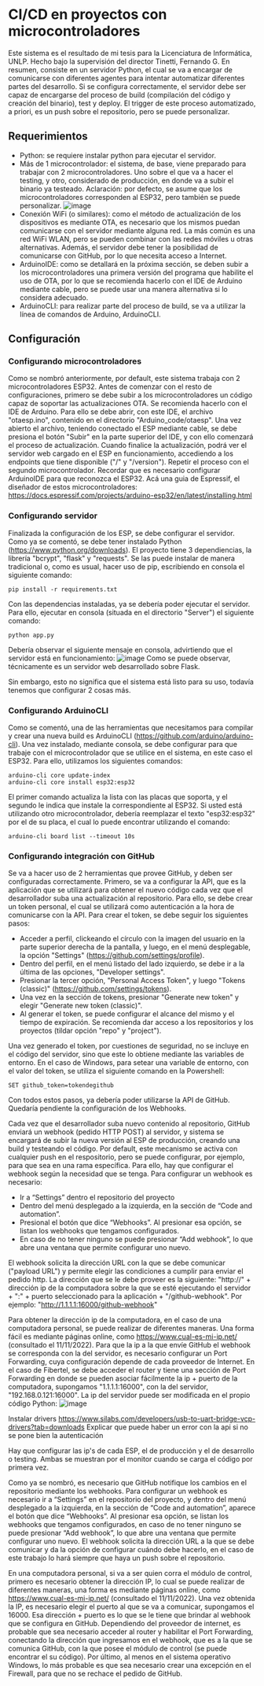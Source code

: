 # CI/CD en proyectos con microcontroladores
Este sistema es el resultado de mi tesis para la Licenciatura de Informática, UNLP. Hecho bajo la supervisión del director Tinetti, Fernando G.
En resumen, consiste en un servidor Python, el cual se va a encargar de comunicarse con diferentes agentes para intentar automatizar diferentes partes del desarrollo.
Si se configura correctamente, el servidor debe ser capaz de encargarse del proceso de build (compilación del código y creación del binario), test y deploy. El trigger de este proceso automatizado, a priori, es un push sobre el repositorio, pero se puede personalizar.

## Requerimientos
- Python: se requiere instalar python para ejecutar el servidor.
- Más de 1 microcontrolador: el sistema, de base, viene preparado para trabajar con 2 microcontroladores. Uno sobre el que va a hacer el testing, y otro, considerado de producción, en donde va a subir el binario ya testeado. Aclaración: por defecto, se asume que los microcontroladores corresponden al ESP32, pero también se puede personalizar. ![image](https://user-images.githubusercontent.com/50599731/204010080-38ca1da6-49f8-4647-b46e-f8f41e7c74ab.png)
- Conexión WiFi (o similares): como el método de actualización de los dispositivos es mediante OTA, es necesario que los mismos puedan comunicarse con el servidor mediante alguna red. La más común es una red WiFi WLAN, pero se pueden combinar con las redes móviles u otras alternativas. Además, el servidor debe tener la posibilidad de comunicarse con GitHub, por lo que necesita acceso a Internet.
- ArduinoIDE: como se detallará en la próxima sección, se deben subir a los microcontroladores una primera versión del programa que habilite el uso de OTA, por lo que se recomienda hacerlo con el IDE de Arduino mediante cable, pero se puede usar una manera alternativa si lo considera adecuado.
- ArduinoCLI: para realizar parte del proceso de build, se va a utilizar la línea de comandos de Arduino, ArduinoCLI.

## Configuración
### Configurando microcontroladores
Como se nombró anteriormente, por default, este sistema trabaja con 2 microcontroladores ESP32. Antes de comenzar con el resto de configuraciones, primero se debe subir a los microcontroladores un código capaz de soportar las actualizaciones OTA. Se recomienda hacerlo con el IDE de Arduino. Para ello se debe abrir, con este IDE, el archivo "otaesp.ino", contenido en el directorio "Arduino_code/otaesp". Una vez abierto el archivo, teniendo conectado el ESP mediante cable, se debe presiona el botón "Subir" en la parte superior del IDE, y con ello comenzará el proceso de actualización. Cuando finalice la actualización, podrá ver el servidor web cargado en el ESP en funcionamiento, accediendo a los endpoints que tiene disponible ("/" y "/version"). Repetir el proceso con el segundo microcontrolador. Recordar que es necesario configurar ArduinoIDE para que reconozca el ESP32. Acá una guia de Espressif, el diseñador de estos microcontroladores: https://docs.espressif.com/projects/arduino-esp32/en/latest/installing.html

### Configurando servidor
Finalizada la configuración de los ESP, se debe configurar el servidor. Como ya se comentó, se debe tener instalado Python (https://www.python.org/downloads). El proyecto tiene 3 dependiencias, la librería "bcrypt", "flask" y "requests". Se las puede instalar de manera tradicional o, como es usual, hacer uso de pip, escribiendo en consola el siguiente comando:
```
pip install -r requirements.txt
```

Con las dependencias instaladas, ya se debería poder ejecutar el servidor. Para ello, ejecutar en consola (situada en el directorio "Server") el siguiente comando:
```
python app.py
```
Debería observar el siguiente mensaje en consola, advirtiendo que el servidor está en funcionamiento:
![image](https://user-images.githubusercontent.com/50599731/204010672-59b5e26c-df84-4fbd-be89-a4ef3f3d78bf.png)
Como se puede observar, técnicamente es un servidor web desarrollado sobre Flask.

Sin embargo, esto no significa que el sistema está listo para su uso, todavía tenemos que configurar 2 cosas más.

### Configurando ArduinoCLI
Como se comentó, una de las herramientas que necesitamos para compilar y crear una nueva build es ArduinoCLI (https://github.com/arduino/arduino-cli).
Una vez instalado, mediante consola, se debe configurar para que trabaje con el microcontrolador que se utilice en el sistema, en este caso el ESP32. Para ello, utilizamos los siguientes comandos:
```
arduino-cli core update-index
arduino-cli core install esp32:esp32
```
El primer comando actualiza la lista con las placas que soporta, y el segundo le indica que instale la correspondiente al ESP32. Si usted está utilizando otro microcontrolador, debería reemplazar el texto "esp32:esp32" por el de su placa, el cual lo puede encontrar utilizando el comando:
```
arduino-cli board list --timeout 10s
```
### Configurando integración con GitHub
Se va a hacer uso de 2 herramientas que provee GitHub, y deben ser configuradas correctamente.
Primero, se va a configurar la API, que es la aplicación que se utilizará para obtener el nuevo código cada vez que el desarrollador suba una actualización al repositorio. Para ello, se debe crear un token personal, el cual se utilizará como autenticación a la hora de comunicarse con la API. Para crear el token, se debe seguir los siguientes pasos:
- Acceder a perfil, clickeando el círculo con la imagen del usuario en la parte superior derecha de la pantalla, y luego, en el menú desplegable, la opción "Settings" (https://github.com/settings/profile).
- Dentro del perfil, en el menú listado del lado izquierdo, se debe ir a la última de las opciones, "Developer settings". 
- Presionar la tercer opción, "Personal Access Token", y luego "Tokens (classic)" (https://github.com/settings/tokens).
- Una vez en la sección de tokens, presionar "Generate new token" y elegir "Generate new token (classic)".
- Al generar el token, se puede configurar el alcance del mismo y el tiempo de expiración. Se recomienda dar acceso a los repositorios y los proyectos (tildar opción "repo" y "project").

Una vez generado el token, por cuestiones de seguridad, no se incluye en el código del servidor, sino que este lo obtiene mediante las variables de entorno. En el caso de Windows, para setear una variable de entorno, con el valor del token, se utiliza el siguiente comando en la Powershell:
```
SET github_token=tokendegithub
```
Con todos estos pasos, ya debería poder utilizarse la API de GitHub. Quedaría pendiente la configuración de los Webhooks.

Cada vez que el desarrollador suba nuevo contenido al repositorio, GitHub enviará un webhook (pedido HTTP POST) al servidor, y sistema se encargará de subir la nueva versión al ESP de producción, creando una build y testeando el código. Por default, este mecanismo se activa con cualquier push en el respositorio, pero se puede configurar, por ejemplo, para que sea en una rama específica. Para ello, hay que configurar el webhook según la necesidad que se tenga.
Para configurar un webhook es necesario:
- Ir a “Settings” dentro el repositorio del proyecto
- Dentro del menú desplegado a la izquierda, en la sección de “Code and automation”.
- Presional el botón que dice “Webhooks”. Al presionar esa opción, se listan los webhooks que tengamos configurados.
- En caso de no tener ninguno se puede presionar “Add webhook”, lo que abre una ventana que permite configurar uno nuevo. 

El webhook solicita la dirección URL con la que se debe comunicar ("payload URL") y permite elegir las condiciones a cumplir para enviar el pedido http. La dirección que se le debe proveer es la siguiente: "http://" + dirección ip de la computadora sobre la que se esté ejecutando el servidor + ":" + puerto seleccionado para la aplicación + "/github-webhook". Por ejemplo: "http://1.1.1.1:16000/github-webhook"

Para obtener la dirección ip de la computadora, en el caso de una computadora personal, se puede realizar de diferentes maneras. Una forma fácil es mediante páginas online, como https://www.cual-es-mi-ip.net/ (consultado el 11/11/2022). Para que la ip a la que envíe GitHub el webhook se corresponda con la del servidor, es necesario configurar un Port Forwarding, cuya configuración depende de cada proveedor de Internet. En el caso de Fibertel, se debe acceder el router y tiene una sección de Port Forwarding en donde se pueden asociar fácilmente la ip + puerto de la computadora, supongamos "1.1.1.1:16000", con la del servidor, "192.168.0.121:16000". La ip del servidor puede ser modificada en el propio código Python:
![image](https://user-images.githubusercontent.com/50599731/204017226-725ddf5e-e00c-4e3f-bef6-53eaa1ae9b72.png)


Instalar drivers
https://www.silabs.com/developers/usb-to-uart-bridge-vcp-drivers?tab=downloads
Explicar que puede haber un error con la api si no se pone bien la autenticación


Hay que configurar las ip's de cada ESP, el de producción y el de desarrollo o testing. Ambas se muestran por el monitor cuando se carga el código por primera vez.

Como ya se nombró, es necesario que GitHub notifique los cambios en el repositorio mediante los webhooks. Para configurar un webhook es necesario ir a “Settings” en el repositorio del proyecto, y dentro del menú desplegado a la izquierda, en la sección de “Code and automation”, aparece el botón que dice “Webhooks”. Al presionar esa opción, se listan los webhooks que tengamos configurados, en caso de no tener ninguno se puede presionar “Add webhook”, lo que abre una ventana que permite configurar uno nuevo. El webhook solicita la dirección URL a la que se debe comunicar y da la opción de configurar cuándo debe hacerlo, en el caso de este trabajo lo hará siempre que haya un push sobre el repositorio.

En una computadora personal, si va a ser quien corra el módulo de control, primero es necesario obtener la dirección IP, lo cual se puede realizar de diferentes maneras, una forma es mediante páginas online, como https://www.cual-es-mi-ip.net/ (consultado el 11/11/2022). Una vez obtenida la IP, es necesario elegir el puerto al que se va a comunicar, supongamos el 16000. Esa dirección + puerto es lo que se le tiene que brindar al webhook que se configura en GitHub. Dependiendo del proveedor de internet, es probable que sea necesario acceder al router y habilitar el Port Forwarding, conectando la dirección que ingresamos en el webhook, que es a la que se comunica GitHub, con la que posee el módulo de control (se puede encontrar el su código). Por último, al menos en el sistema operativo Windows, lo más probable es que sea necesario crear una excepción en el Firewall, para que no se rechace el pedido de GitHub.




